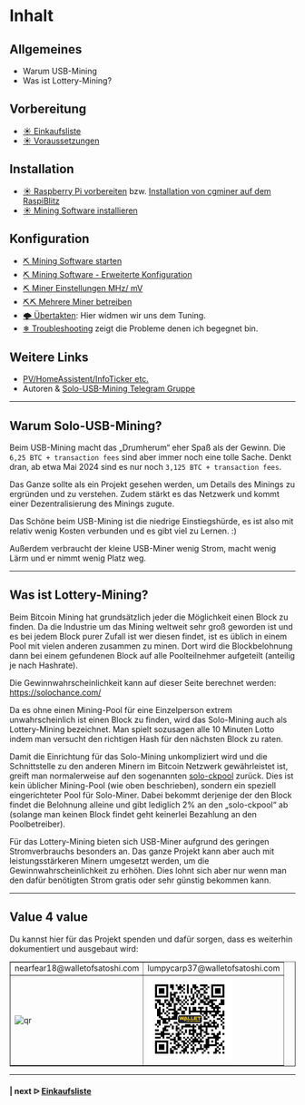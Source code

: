 <!--# Inhalt

Im Grunde ist es keine hohe Kunst einen USB-Miner lauffähig zu machen, jedoch gibt es kleinere Fallstricke die zu Fehlinterpretationen führen können. Diese Anleitung dient der Hilfestellung für Neulinge im USB-Mining und richtet sich an diese. Alle Informationen sind ohne Gewähr, **Ausprobieren erfolgt auf eigenes Risiko!**

## ⛏ [CGMiner on Raspiblitz Full Node](usb-mining/CGMiner-on-Raspiblitz-Full-Node.md)

How to install cgminer on Raspiblitz... 

## ⛏ USB-Mining
  
* [☀ Single USB-Miner](single-usb-miner.md) beschäftigt sich mit der Erstinbetriebnahme eines USB-Miners mit bereits vorhandenem USB-Hub und möglichen Tuningmaßnahmen.
* [☀ Multiple USB-Miner](/multiple-usb-miner.md) hebt bereits die schwächen der meisten USB-Hubs hervor und zeigt wie hier Abhilfe geschaffen werden kann.
* [☀ cgminer starten](/CGMiner-starten.md) soll bei der Inbetriebnahme der Software helfen.
* [🌩 Übertakten](/uebertakten.md) hier widmen wir uns dem Tuning.
* [❄ Troubleshooting](/troubleshooting.md) zeigt die Probleme denen ich begegnet bin.

## Verwendete Hard- und Software

* 1x Raspberry Pi 4GB mit Raspiblitz 1.8.0 ([https://github.com/rootzoll/raspiblitz](https://github.com/rootzoll/raspiblitz))
* 1x Gekkoscience Compaq F USB-Miner
* verschiedene USB-Hubs
* cgminer version 4.12 ([https://github.com/kanoi/cgminer](https://github.com/kanoi/cgminer))
* 1x Digital Multimeter
* 1x USB Tester

Ich werde versuchen den Inhalt zu erweitern und zu verbessern.

---
## Value 4 Value

<figure>
    <img src=".assets/V4V.png" alt="Donate" width="100" />
    <figcaption>lumpycarp37@walletofsatoshi.com</figcaption>
</figure>

--- -->

# Inhalt

## Allgemeines
   
* Warum USB-Mining
* Was ist Lottery-Mining?

## Vorbereitung

* [☀ Einkaufsliste](shopping-list.md)
* [☀ Voraussetzungen](requirements.md)

## Installation

* [☀ Raspberry Pi vorbereiten](prepare_pi.md) bzw. [Installation von cgminer auf dem RaspiBlitz](cgminer_on_raspiblitz.md)
* [☀ Mining Software installieren](install_miner.md)

## Konfiguration

* [⛏ Mining Software starten](start_mining.md)
* [⛏ Mining Software - Erweiterte Konfiguration](EnhancedConfiguration.md)
* [⛏ Miner Einstellungen MHz/ mV](miner-settings.md)
* [⛏⛏ Mehrere Miner betreiben](multiple-usb-miner.md)
* [🌩 Übertakten](/uebertakten.md): Hier widmen wir uns dem Tuning.
* [❄ Troubleshooting](/troubleshooting.md) zeigt die Probleme denen ich begegnet bin.

## Weitere Links

* [PV/HomeAssistent/InfoTicker etc.](additional-links.md)
* Autoren & [Solo-USB-Mining Telegram Gruppe](https://t.me/BTC_solo_mining)

---

## Warum Solo-USB-Mining?

Beim USB-Mining macht das „Drumherum“ eher Spaß als der Gewinn. Die `6,25 BTC + transaction fees` sind aber immer noch eine tolle Sache. Denkt dran, ab etwa Mai 2024 sind es nur noch `3,125 BTC + transaction fees`.

Das Ganze sollte als ein Projekt gesehen werden, um Details des Minings zu ergründen und zu verstehen. Zudem stärkt es das Netzwerk und kommt einer Dezentralisierung des Minings zugute.

Das Schöne beim USB-Mining ist die niedrige Einstiegshürde, es ist also mit relativ wenig Kosten verbunden und es gibt viel zu Lernen. :)

Außerdem verbraucht der kleine USB-Miner wenig Strom, macht wenig Lärm und er nimmt wenig Platz weg.

---

## Was ist Lottery-Mining?

Beim Bitcoin Mining hat grundsätzlich jeder die Möglichkeit einen Block zu finden. Da die Industrie um das Mining weltweit sehr groß geworden ist und es bei jedem Block purer Zufall ist wer diesen findet, ist es üblich in einem Pool mit vielen anderen zusammen zu minen. Dort wird die Blockbelohnung dann bei einem gefundenen Block auf alle Poolteilnehmer aufgeteilt (anteilig je nach Hashrate).

Die Gewinnwahrscheinlichkeit kann auf dieser Seite berechnet werden: https://solochance.com/

Da es ohne einen Mining-Pool für eine Einzelperson extrem unwahrscheinlich ist einen Block zu finden, wird das Solo-Mining auch als Lottery-Mining bezeichnet. Man spielt sozusagen alle 10 Minuten Lotto indem man versucht den richtigen Hash für den nächsten Block zu raten.

Damit die Einrichtung für das Solo-Mining unkompliziert wird und die Schnittstelle zu den anderen Minern im Bitcoin Netzwerk gewährleistet ist, greift man normalerweise auf den sogenannten [solo-ckpool](https://solo.ckpool.org/) zurück. Dies ist kein üblicher Mining-Pool (wie oben beschrieben), sondern ein speziell eingerichteter Pool für Solo-Miner. Dabei bekommt derjenige der den Block findet die Belohnung alleine und gibt lediglich 2% an den „solo-ckpool“ ab (solange man keinen Block findet geht keinerlei Bezahlung an den Poolbetreiber).

Für das Lottery-Mining bieten sich USB-Miner aufgrund des geringen Stromverbrauchs besonders an. Das ganze Projekt kann aber auch mit leistungsstärkeren Minern umgesetzt werden, um die Gewinnwahrscheinlichkeit zu erhöhen. Dies lohnt sich aber nur wenn man den dafür benötigten Strom gratis oder sehr günstig bekommen kann.

---

## Value 4 value

Du kannst hier für das Projekt spenden und dafür sorgen, dass es weiterhin dokumentiert und ausgebaut wird:

<table border=1>
<tr><td>nearfear18@walletofsatoshi.com</td><td>lumpycarp37@walletofsatoshi.com</td></tr>
<tr><td><img width="150" alt="qr" src="https://user-images.githubusercontent.com/108099690/197496656-55d2d453-34d4-475a-83c0-1c1aa55bb963.png" /></td><td><img src=".assets/V4V.png" alt="Donate" width="150" /></td></tr>
<!--<tr><td></td><td></td></tr>-->
<!--<tr><td></td><td></td></tr>-->
</table>

---

####     | next  ᐅ  [Einkaufsliste](/shopping-list.md)